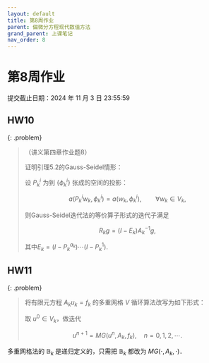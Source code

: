 ```yaml
---
layout: default
title: 第8周作业
parent: 偏微分方程现代数值方法
grand_parent: 上课笔记
nav_order: 8
---
```




# 第8周作业

提交截止日期：2024 年 11 月 3 日 23:55:59

## HW10 

{: .problem}
> （讲义第四章作业题8）
>
> 证明引理5.2的Gauss-Seidel情形：
>
> 设 $P_k^i$ 为到 $\{\phi_k^i\}$ 张成的空间的投影：
>
> $$a(P_k^iw_k,\phi_k^i)=a(w_k,\phi_k^i), \qquad \forall w_k\in V_k,$$
>
> 则Gauss-Seidel迭代法的等价算子形式的迭代子满足
>
> $$R_kg=(I-E_k)A_k^{-1}g,$$
>
> 其中$E_k=(I-P_k^{a_k})\cdots(I-P_k^1).$



## HW11

{: .problem}

> 将有限元方程 $A_ku_k=f_k$ 的多重网格 $V$ 循环算法改写为如下形式：
>
> 取 $u^0\in V_k$，做迭代
>
> $$u^{n+1}=MG(u^n,A_k,f_k), \quad n=0,1,2,\cdots.$$

多重网格法的 $\mathbb{B}_k$ 是递归定义的，只需把 $\mathbb{B}_k$ 都改为 $MG(\cdot,A_k,\cdot)$．
